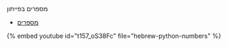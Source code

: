 מספרים בפייתון


* [מספרים](https://code-maven.com/slides/python-programming/numbers)

{% embed youtube id="t157_oS38Fc" file="hebrew-python-numbers" %}

